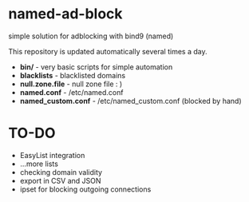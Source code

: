 # named-ad-block
simple solution for adblocking with bind9 (named)

This repository is updated automatically several times a day.

- **bin/** - very basic scripts for simple automation
- **blacklists** - blacklisted domains
- **null.zone.file** - null zone file : )
- **named.conf** - /etc/named.conf
- **named_custom.conf** - /etc/named_custom.conf (blocked by hand)


# TO-DO
-  EasyList integration
- ...more lists
- checking domain validity
- export in CSV and JSON
- ipset for blocking outgoing connections

